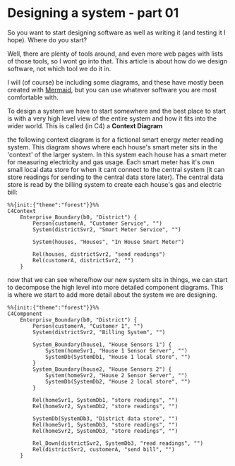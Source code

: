 # Designing a system - part 01

So you want to start designing software as well as writing it (and testing it I hope). Where do you start?

Well, there are plenty of tools around, and even more web pages with lists of those tools, so I wont go into that. This article is about how do we design software, not which tool we do it in.

I will (of course) be including some diagrams, and these have mostly been created with [Mermaid](https://mermaid.js.org/), but you can use whatever software you are most comfortable with.

To design a system we have to start somewhere and the best place to start is with a very high level view of the entire system and how it fits into the wider world. This is called (in C4) a **Context Diagram**

the following context diagram is for a fictional smart energy meter reading system. This diagram shows where each house's smart meter sits in the 'context' of the larger system. In this system each house has a smart meter for measuring electricity and gas usage. Each smart meter has it's own small local data store for when it cant connect to the central system  (it can store readings for sending to the central data store later). The central data store is read by the billing system to create each house's gas and electric bill:

```mermaid
%%{init:{"theme":"forest"}}%%
C4Context
    Enterprise_Boundary(b0, "District") {
        Person(customerA, "Customer Service", "")
        System(districtSvr2, "Smart Meter Service", "")

        System(houses, "Houses", "In House Smart Meter")
        
        Rel(houses, districtSvr2, "send readings")
        Rel(customerA, districtSvr2, "")
    }
```

now that we can see where/how our new system sits in things, we can start to decompose the high level into more detailed component diagrams.
This is where we start to add more detail about the system we are designing.


```mermaid
%%{init:{"theme":"forest"}}%%
C4Component
    Enterprise_Boundary(b0, "District") {
        Person(customerA, "Customer 1", "")
        System(districtSvr2, "Billing System", "")

        System_Boundary(house1, "House Sensors 1") {
            System(homeSvr1, "House 1 Sensor Server", "")
            SystemDb(SystemDb1, "House 1 local store", "")
        }
        System_Boundary(house2, "House Sensors 2") {
            System(homeSvr2, "House 2 Sensor Server", "")
            SystemDb(SystemDb2, "House 2 local store", "")
        }
        
        Rel(homeSvr1, SystemDb1, "store readings", "")
        Rel(homeSvr2, SystemDb2, "store readings", "")

        SystemDb(SystemDb3, "District data store", "")
        Rel(homeSvr1, SystemDb3, "store readings", "")
        Rel(homeSvr2, SystemDb3, "store readings", "")

        Rel_Down(districtSvr2, SystemDb3, "read readings", "")
        Rel(districtSvr2, customerA, "send bill", "")
    }
```
